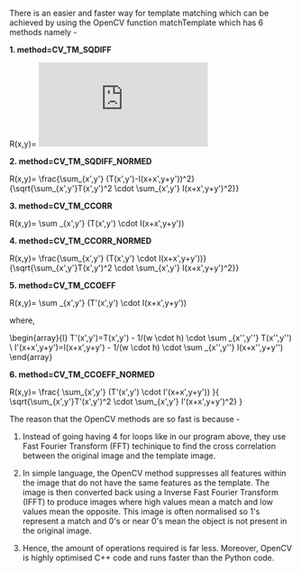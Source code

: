 There is an easier and faster way for template matching which can be achieved by using the OpenCV function matchTemplate which has 
6 methods namely - 

**1. method=CV_TM_SQDIFF**

R(x,y)= ![](https://latex.codecogs.com/gif.latex?%5Csum%20_%7Bx%27%2Cy%27%7D%20%28T%28x%27%2Cy%27%29-I%28x&plus;x%27%2Cy&plus;y%27%29%29%5E2)

**2. method=CV_TM_SQDIFF_NORMED**

R(x,y)= \frac{\sum_{x',y'} (T(x',y')-I(x+x',y+y'))^2}{\sqrt{\sum_{x',y'}T(x',y')^2 \cdot \sum_{x',y'} I(x+x',y+y')^2}}

**3. method=CV_TM_CCORR**

R(x,y)= \sum _{x',y'} (T(x',y')  \cdot I(x+x',y+y'))

**4. method=CV_TM_CCORR_NORMED**

R(x,y)= \frac{\sum_{x',y'} (T(x',y') \cdot I(x+x',y+y'))}{\sqrt{\sum_{x',y'}T(x',y')^2 \cdot \sum_{x',y'} I(x+x',y+y')^2}}

**5. method=CV_TM_CCOEFF**

R(x,y)= \sum _{x',y'} (T'(x',y')  \cdot I(x+x',y+y'))

where,

\begin{array}{l} T'(x',y')=T(x',y') - 1/(w  \cdot h)  \cdot \sum _{x'',y''} T(x'',y'') \\ I'(x+x',y+y')=I(x+x',y+y') - 
1/(w  \cdot h)  \cdot \sum _{x'',y''} I(x+x'',y+y'') \end{array}

**6. method=CV_TM_CCOEFF_NORMED**

R(x,y)= \frac{ \sum_{x',y'} (T'(x',y') \cdot I'(x+x',y+y')) }{ \sqrt{\sum_{x',y'}T'(x',y')^2 \cdot \sum_{x',y'} I'(x+x',y+y')^2} }

The reason that the OpenCV methods are so fast is because -

1. Instead of going having 4 for loops like in our program above, they use Fast Fourier Transform (FFT) techinique to find the cross 
correlation between the original image and the template image.

2. In simple language, the OpenCV method suppresses all features within the image that do not have the same features as the template. 
The image is then converted back using a Inverse Fast Fourier Transform (IFFT) to produce images where high values mean a match and 
low values mean the opposite. This image is often normalised so 1's represent a match and 0's or near 0's mean the object is not
present in the original image.

3. Hence, the amount of operations required is far less. Moreover, OpenCV is highly optimised C++ code and runs faster than the Python
code.
